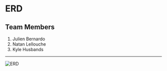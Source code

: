 # **ERD**

## Team Members
  1. Julien Bernardo
  2. Natan Lellouche
  3. Kyle Husbands
  
  ---
![ERD](https://user-images.githubusercontent.com/82057989/199635715-40f674c0-bc29-4a7b-a5df-cfd26e7595d6.png)

  
